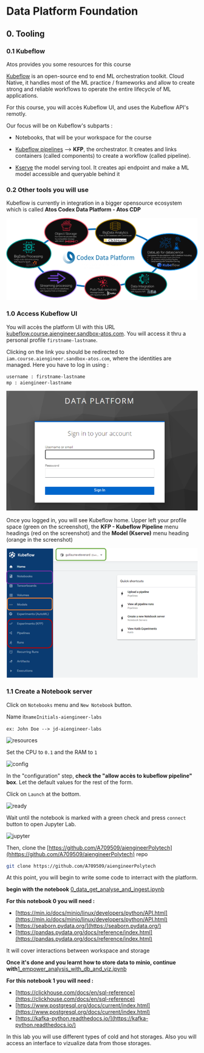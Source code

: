 # Data Platform Foundation


## 0. Tooling

### 0.1 Kubeflow

Atos provides you some resources for this course

[Kubeflow](https://www.kubeflow.org/) is an open-source end to end ML orchestration toolkit. Cloud Native, it handles most of the ML practice  / frameworks and allow to create strong and reliable workflows to operate the entire lifecycle of ML applications.

For this course, you will accès Kubeflow UI, and uses the Kubeflow API's remotly.

Our focus will be on Kubeflow's subparts :

- Notebooks, that will be your workspace for the course
- [Kubeflow pipelines](https://www.kubeflow.org/docs/components/pipelines/v1/introduction/) --> **KFP**, the orchestrator. It creates and links containers (called components) to create a workflow (called pipeline).

- [Kserve](https://github.com/kserve/kserve) the model serving tool. It creates api endpoint and make a ML model accessible and queryable behind it

### 0.2 Other tools you will use 

Kubeflow is currently in integration in a bigger opensource ecosystem 
which is called **Atos Codex Data Platform - Atos CDP**

![codex](./images/codex.png)


### 1.0 Access Kubeflow UI

You will accès the platform UI with this URL [kubeflow.course.aiengineer.sandbox-atos.com](kubeflow.course.aiengineer.sandbox-atos.com). You will access it thru a personal profile `firstname-lastname`.

Clicking on the link you should be redirected to `iam.course.aiengineer.sandbox-atos.com`, where the identities are managed. Here you have to log in using : 

```
username : firstname-lastname 
mp : aiengineer-lastname
```

![iam](./images/iam.png)

Once you logged in, you will see Kubeflow home. Upper left your profile space (green on the screenshot), the **KFP - Kubeflow Pipeline** menu headings (red on the screenshot) and the **Model (Kserve)** menu heading (orange in the screenshot)

![home](./images/home.png)

### 1.1 Create a Notebook server

Click on `Notebooks` menu and `New Notebook` button.

Name it`nameInitials-aiengineer-labs`  

```ex: John Doe --> jd-aiengineer-labs```

![resources](./images/resources.png)

Set the CPU to `0.1` and the RAM to `1`

![config](./images/config.png)

In the "configuration" step, **check the "allow accès to kubeflow pipeline" box**. Let the default values for the rest of the form.

Click on `Launch` at the bottom.

![ready](./images/ready.png)

Wait until the notebook is marked with a green check and press `connect` button to open Jupyter Lab.

![jupyter](./images/jupyter.png)


Then, clone the [https://github.com/A709509/aiengineerPolytech](hhttps://github.com/A709509/aiengineerPolytech) repo

```bash
git clone https://github.com/A709509/aiengineerPolytech
```

At this point, you will begin to write some code to interract with the platform.

**begin with the notebook** [0_data_get_analyse_and_ingest.ipynb](0_data_get_analyse_and_ingest.ipynb)

**For this notebook 0 you will need :**

- [https://min.io/docs/minio/linux/developers/python/API.html](https://min.io/docs/minio/linux/developers/python/API.html)
- [https://seaborn.pydata.org/](https://seaborn.pydata.org/)
- [https://pandas.pydata.org/docs/reference/index.html](https://pandas.pydata.org/docs/reference/index.html)

It will cover interactions between workspace and storage



**Once it's done and you learnt how to store data to minio, continue with**[1_empower_analysis_with_db_and_viz.ipynb](1_empower_analysis_with_db_and_viz.ipynb)

**For this notebook 1 you will need :**

 - [https://clickhouse.com/docs/en/sql-reference](https://clickhouse.com/docs/en/sql-reference)
 - [https://www.postgresql.org/docs/current/index.html](https://www.postgresql.org/docs/current/index.html)
 - [https://kafka-python.readthedocs.io/](https://kafka-python.readthedocs.io/)

 In this lab you will use different types of cold and hot storages. Also you will access an interface to vizualize data from those storages.